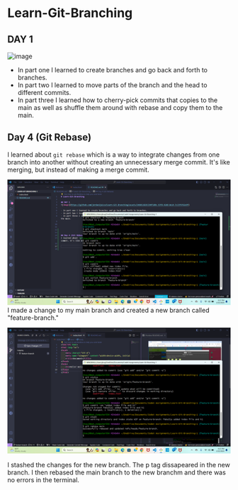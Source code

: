 # Learn-Git-Branching

## DAY 1
![image](https://github.com/jordan2juice/Learn-Git-Branching/assets/146011829/294f1d0c-93fd-42dd-8e14-7c15f4762e9f)

- In part one I learned to create branches and go back and forth to branches.
- In part two I learned to move parts of the branch and the head to different commits.
- In part three I learned how to cherry-pick commits that copies to the main as well as shuffle them around with rebase and copy them to the main.





## Day 4 (Git Rebase)
I learned about `git rebase` which is a way to integrate changes from one branch into another without creating an unnecessary merge commit. It's like merging, but instead of making a merge commit.

![alt text](image.png)
I made a change to my main branch and created a new branch called "feature-branch."

![alt text](image-1.png)

I stashed the changes for the new branch. The p tag dissapeared in the new branch.  I then rebased the main branch to the new branchm and there was no errors in the terminal. 